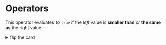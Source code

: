 # Operators

This operator evaluates to `true` if the _left_ value is **smaller than** _or_
**the same as** the right value.

<details>
<summary>flip the card</summary>
<br>

## _less than or equal to_ operator: `<=`

```js
'use strict';

console.log(1 <= 2); // true
console.log(2 <= 2); // true
console.log(3 <= 2); // false
```

</details>
